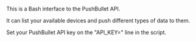 This is a Bash interface to the PushBullet API.

It can list your available devices and push different types of data to them.

Set your PushBullet API key on the "API_KEY=" line in the script.
